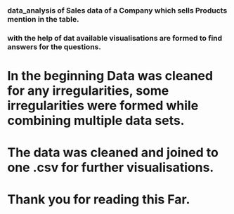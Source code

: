 ### data_analysis of Sales data of a Company which sells Products mention in the table.
### with the help of dat available visualisations are formed to find answers for the questions.
# In the beginning Data was cleaned for any irregularities, some irregularities were formed while combining multiple data sets.
# The data was cleaned and joined to one .csv for further visualisations.
# Thank you for reading this Far.
